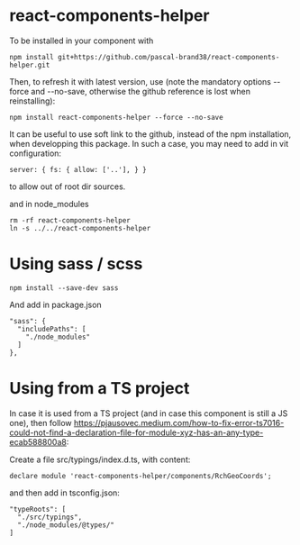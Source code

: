 # react-components-helper

To be installed in your component with

    npm install git+https://github.com/pascal-brand38/react-components-helper.git

Then, to refresh it with latest version, use (note the mandatory options --force and --no-save, otherwise the github reference is lost when reinstalling):

    npm install react-components-helper --force --no-save

It can be useful to use soft link to the github, instead of the npm installation, when developping this package. In such a case, you may need to add in vit configuration:

    server: { fs: { allow: ['..'], } }

to allow out of root dir sources.

and in node_modules

    rm -rf react-components-helper
    ln -s ../../react-components-helper

# Using sass / scss

    npm install --save-dev sass

And add in package.json

    "sass": {
      "includePaths": [
        "./node_modules"
      ]
    },

# Using from a TS project
In case it is used from a TS project (and in case this component is still a JS one), then follow https://pjausovec.medium.com/how-to-fix-error-ts7016-could-not-find-a-declaration-file-for-module-xyz-has-an-any-type-ecab588800a8:

Create a file src/typings/index.d.ts, with content:

    declare module 'react-components-helper/components/RchGeoCoords';

and then add in tsconfig.json:

    "typeRoots": [
      "./src/typings",
      "./node_modules/@types/"
    ]
